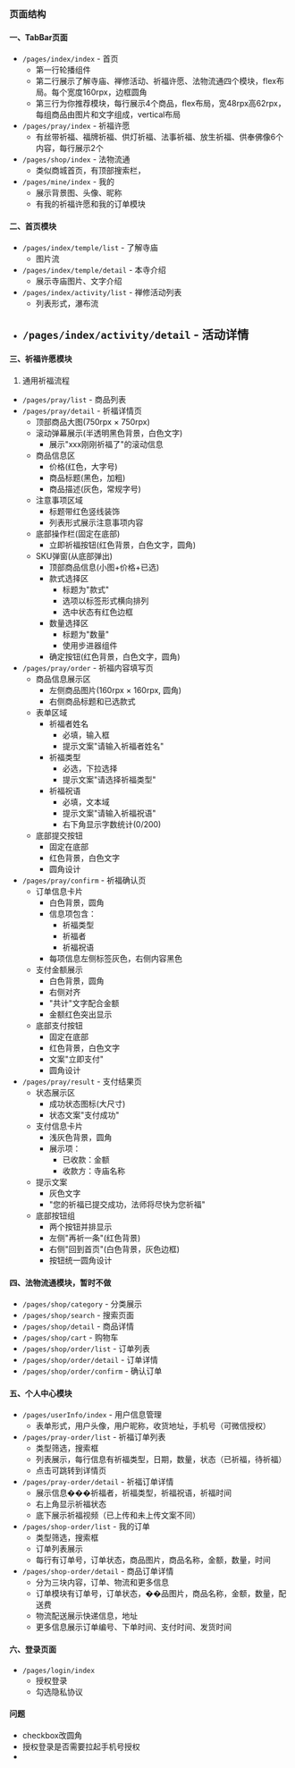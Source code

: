 ### 页面结构

#### 一、TabBar页面
- `/pages/index/index` - 首页
  - 第一行轮播组件
  - 第二行展示了解寺庙、禅修活动、祈福许愿、法物流通四个模块，flex布局。每个宽度160rpx，边框圆角
  - 第三行为你推荐模块，每行展示4个商品，flex布局，宽48rpx高62rpx，每组商品由图片和文字组成，vertical布局
- `/pages/pray/index` - 祈福许愿
  - 有丝带祈福、福牌祈福、供灯祈福、法事祈福、放生祈福、供奉佛像6个内容，每行展示2个
- `/pages/shop/index` - 法物流通 
  - 类似商城首页，有顶部搜索栏，
- `/pages/mine/index` - 我的
  - 展示背景图、头像、昵称
  - 有我的祈福许愿和我的订单模块

#### 二、首页模块
- `/pages/index/temple/list` - 了解寺庙
  - 图片流
- `/pages/index/temple/detail` - 本寺介绍
  - 展示寺庙图片、文字介绍
- `/pages/index/activity/list` - 禅修活动列表  
  - 列表形式，瀑布流
- `/pages/index/activity/detail` - 活动详情
  - 

#### 三、祈福许愿模块
1. 通用祈福流程
- `/pages/pray/list` - 商品列表
- `/pages/pray/detail` - 祈福详情页
  - 顶部商品大图(750rpx × 750rpx)
  - 滚动弹幕展示(半透明黑色背景，白色文字)
    - 展示"xxx刚刚祈福了"的滚动信息
  - 商品信息区
    - 价格(红色，大字号)
    - 商品标题(黑色，加粗)
    - 商品描述(灰色，常规字号)
  - 注意事项区域
    - 标题带红色竖线装饰
    - 列表形式展示注意事项内容
  - 底部操作栏(固定在底部)
    - 立即祈福按钮(红色背景，白色文字，圆角)
  - SKU弹窗(从底部弹出)
    - 顶部商品信息(小图+价格+已选)
    - 款式选择区
      - 标题为"款式"
      - 选项以标签形式横向排列
      - 选中状态有红色边框
    - 数量选择区
      - 标题为"数量"
      - 使用步进器组件
    - 确定按钮(红色背景，白色文字，圆角)
- `/pages/pray/order` - 祈福内容填写页
  - 商品信息展示区
    - 左侧商品图片(160rpx × 160rpx, 圆角)
    - 右侧商品标题和已选款式
  - 表单区域
    - 祈福者姓名
      - 必填，输入框
      - 提示文案"请输入祈福者姓名"
    - 祈福类型
      - 必选，下拉选择
      - 提示文案"请选择祈福类型"
    - 祈福祝语
      - 必填，文本域
      - 提示文案"请输入祈福祝语"
      - 右下角显示字数统计(0/200)
  - 底部提交按钮
    - 固定在底部
    - 红色背景，白色文字
    - 圆角设计
- `/pages/pray/confirm` - 祈福确认页
  - 订单信息卡片
    - 白色背景，圆角
    - 信息项包含：
      - 祈福类型
      - 祈福者
      - 祈福祝语
    - 每项信息左侧标签灰色，右侧内容黑色
  - 支付金额展示
    - 白色背景，圆角
    - 右侧对齐
    - "共计"文字配合金额
    - 金额红色突出显示
  - 底部支付按钮
    - 固定在底部
    - 红色背景，白色文字
    - 文案"立即支付"
    - 圆角设计
- `/pages/pray/result` - 支付结果页
  - 状态展示区
    - 成功状态图标(大尺寸)
    - 状态文案"支付成功"
  - 支付信息卡片
    - 浅灰色背景，圆角
    - 展示项：
      - 已收款：金额
      - 收款方：寺庙名称
  - 提示文案
    - 灰色文字
    - "您的祈福已提交成功，法师将尽快为您祈福"
  - 底部按钮组
    - 两个按钮并排显示
    - 左侧"再祈一条"(红色背景)
    - 右侧"回到首页"(白色背景，灰色边框)
    - 按钮统一圆角设计

#### 四、法物流通模块，暂时不做
- `/pages/shop/category` - 分类展示
- `/pages/shop/search` - 搜索页面
- `/pages/shop/detail` - 商品详情
- `/pages/shop/cart` - 购物车
- `/pages/shop/order/list` - 订单列表
- `/pages/shop/order/detail` - 订单详情
- `/pages/shop/order/confirm` - 确认订单

#### 五、个人中心模块
- `/pages/userInfo/index` - 用户信息管理
  - 表单形式，用户头像，用户昵称，收货地址，手机号（可微信授权）
- `/pages/pray-order/list` - 祈福订单列表
  - 类型筛选，搜索框
  - 列表展示，每行信息有祈福类型，日期，数量，状态（已祈福，待祈福）
  - 点击可跳转到详情页
- `/pages/pray-order/detail` - 祈福订单详情
  - 展示信息���祈福者，祈福类型，祈福祝语，祈福时间
  - 右上角显示祈福状态
  - 底下展示祈福视频（已上传和未上传文案不同）
- `/pages/shop-order/list` - 我的订单
  - 类型筛选，搜索框
  - 订单列表展示
  - 每行有订单号，订单状态，商品图片，商品名称，金额，数量，时间
- `/pages/shop-order/detail` - 商品订单详情
  - 分为三块内容，订单、物流和更多信息
  - 订单模块有订单号，订单状态，��品图片，商品名称，金额，数量，配送费
  - 物流配送展示快递信息，地址
  - 更多信息展示订单编号、下单时间、支付时间、发货时间

#### 六、登录页面
- `/pages/login/index`
  - 授权登录
  - 勾选隐私协议


#### 问题
- checkbox改圆角
- 授权登录是否需要拉起手机号授权
- 